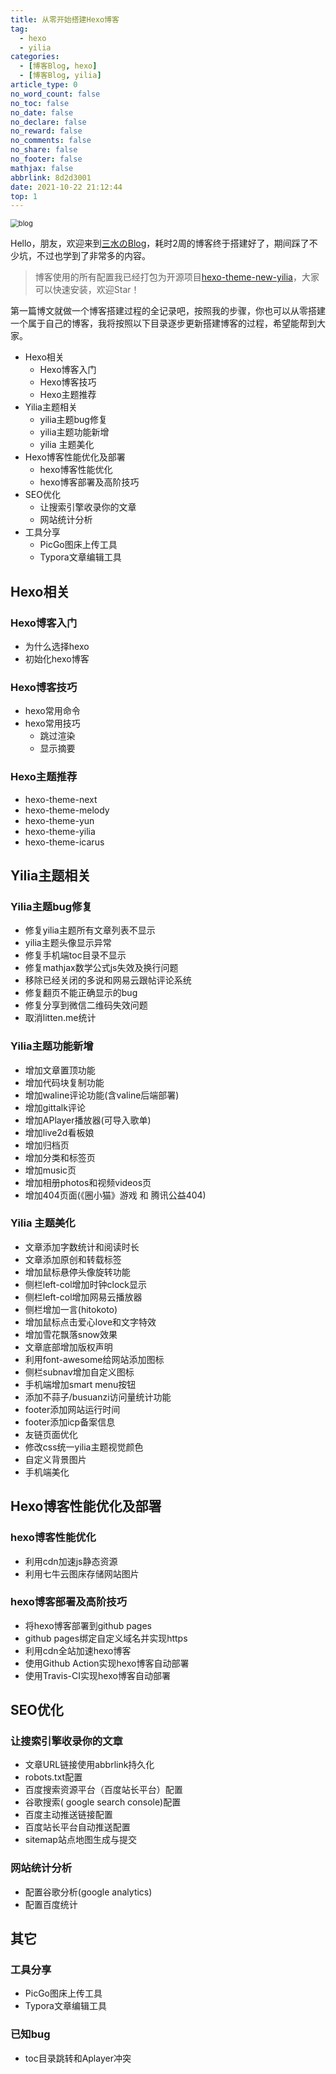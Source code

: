 ```yaml
---
title: 从零开始搭建Hexo博客
tag:
  - hexo
  - yilia
categories:
  - [博客Blog, hexo]
  - [博客Blog, yilia]
article_type: 0
no_word_count: false
no_toc: false
no_date: false
no_declare: false
no_reward: false
no_comments: false
no_share: false
no_footer: false
mathjax: false
abbrlink: 8d2d3001
date: 2021-10-22 21:12:44
top: 1
---
```


<img src="https://qiniu.findn.cn/blog/photos/article/blog.jpg" alt="blog" style="zoom:80%;" />

Hello，朋友，欢迎来到[三水のBlog](https://sanshui.findn.cn/)，耗时2周的博客终于搭建好了，期间踩了不少坑，不过也学到了非常多的内容。

> 博客使用的所有配置我已经打包为开源项目[hexo-theme-new-yilia](https://github.com/jackhanyuan/hexo-theme-new-yilia)，大家可以快速安装，欢迎Star！

<!--more-->

第一篇博文就做一个博客搭建过程的全记录吧，按照我的步骤，你也可以从零搭建一个属于自己的博客，我将按照以下目录逐步更新搭建博客的过程，希望能帮到大家。

- Hexo相关
	- Hexo博客入门
	- Hexo博客技巧
	- Hexo主题推荐
- Yilia主题相关
	- yilia主题bug修复
	- yilia主题功能新增
	- yilia 主题美化
- Hexo博客性能优化及部署
	- hexo博客性能优化
	- hexo博客部署及高阶技巧
- SEO优化
	- 让搜索引擎收录你的文章
	- 网站统计分析
- 工具分享
	- PicGo图床上传工具
	- Typora文章编辑工具

## Hexo相关

### Hexo博客入门

- 为什么选择hexo
- 初始化hexo博客

### Hexo博客技巧

- hexo常用命令
- hexo常用技巧
	- 跳过渲染
	- 显示摘要

### Hexo主题推荐

- hexo-theme-next
- hexo-theme-melody
- hexo-theme-yun
- hexo-theme-yilia
- hexo-theme-icarus

## Yilia主题相关

### Yilia主题bug修复

- 修复yilia主题所有文章列表不显示
- yilia主题头像显示异常
- 修复手机端toc目录不显示
- 修复mathjax数学公式js失效及换行问题
- 移除已经关闭的多说和网易云跟帖评论系统
- 修复翻页不能正确显示的bug
- 修复分享到微信二维码失效问题
- 取消litten.me统计

### Yilia主题功能新增

- 增加文章置顶功能
- 增加代码块复制功能
- 增加waline评论功能(含valine后端部署)
- 增加gittalk评论
- 增加APlayer播放器(可导入歌单)
- 增加live2d看板娘
- 增加归档页
- 增加分类和标签页
- 增加music页
- 增加相册photos和视频videos页
- 增加404页面(《圈小猫》游戏 和 腾讯公益404)

### Yilia 主题美化

- 文章添加字数统计和阅读时长
- 文章添加原创和转载标签
- 增加鼠标悬停头像旋转功能
- 侧栏left-col增加时钟clock显示
- 侧栏left-col增加网易云播放器
- 侧栏增加一言(hitokoto)
- 增加鼠标点击爱心love和文字特效
- 增加雪花飘落snow效果
- 文章底部增加版权声明
- 利用font-awesome给网站添加图标
- 侧栏subnav增加自定义图标
- 手机端增加smart menu按钮
- 添加不蒜子/busuanzi访问量统计功能
- footer添加网站运行时间
- footer添加icp备案信息
- 友链页面优化
- 修改css统一yilia主题视觉颜色
- 自定义背景图片
- 手机端美化

## Hexo博客性能优化及部署

### hexo博客性能优化

- 利用cdn加速js静态资源
- 利用七牛云图床存储网站图片

### hexo博客部署及高阶技巧

- 将hexo博客部署到github pages
- github pages绑定自定义域名并实现https
- 利用cdn全站加速hexo博客
- 使用Github Action实现hexo博客自动部署
- 使用Travis-CI实现hexo博客自动部署

## SEO优化

### 让搜索引擎收录你的文章

- 文章URL链接使用abbrlink持久化
- robots.txt配置
- 百度搜索资源平台（百度站长平台）配置
- 谷歌搜索( google search console)配置
- 百度主动推送链接配置
- 百度站长平台自动推送配置
- sitemap站点地图生成与提交

### 网站统计分析

- 配置谷歌分析(google analytics)
- 配置百度统计

## 其它

### 工具分享

- PicGo图床上传工具
- Typora文章编辑工具

### 已知bug

- toc目录跳转和Aplayer冲突
